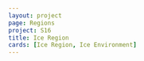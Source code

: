 ```yaml
---
layout: project
page: Regions
project: S16
title: Ice Region
cards: [Ice Region, Ice Environment]
---
```

